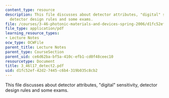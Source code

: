 ```yaml
---
content_type: resource
description: This file discusses about detector attributes, "digital" sensitivity,
  detector design rules and some exams.
file: /courses/3-46-photonic-materials-and-devices-spring-2006/d1fc52ef42d27445c6b4319b035c8cb2_3_46l17_detect2.pdf
file_type: application/pdf
learning_resource_types:
- Lecture Notes
ocw_type: OCWFile
parent_title: Lecture Notes
parent_type: CourseSection
parent_uid: ce6d62ba-bf5a-410c-efb1-cd0f48ceec10
resourcetype: Document
title: 3_46l17_detect2.pdf
uid: d1fc52ef-42d2-7445-c6b4-319b035c8cb2
---
```

This file discusses about detector attributes, "digital" sensitivity, detector design rules and some exams.

